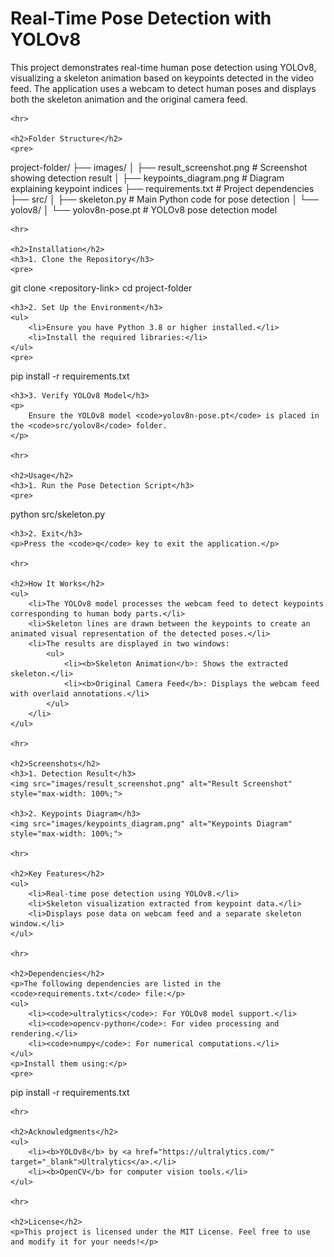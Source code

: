 
<body>
    <h1>Real-Time Pose Detection with YOLOv8</h1>
    <p>
        This project demonstrates real-time human pose detection using YOLOv8, visualizing a skeleton animation 
        based on keypoints detected in the video feed. The application uses a webcam to detect human poses and 
        displays both the skeleton animation and the original camera feed.
    </p>

    <hr>

    <h2>Folder Structure</h2>
    <pre>
project-folder/
├── images/
│   ├── result_screenshot.png     # Screenshot showing detection result
│   ├── keypoints_diagram.png     # Diagram explaining keypoint indices
├── requirements.txt              # Project dependencies
├── src/
│   ├── skeleton.py               # Main Python code for pose detection
│   └── yolov8/
│       └── yolov8n-pose.pt       # YOLOv8 pose detection model
    </pre>

    <hr>

    <h2>Installation</h2>
    <h3>1. Clone the Repository</h3>
    <pre>
git clone &lt;repository-link&gt;
cd project-folder
    </pre>

    <h3>2. Set Up the Environment</h3>
    <ul>
        <li>Ensure you have Python 3.8 or higher installed.</li>
        <li>Install the required libraries:</li>
    </ul>
    <pre>
pip install -r requirements.txt
    </pre>

    <h3>3. Verify YOLOv8 Model</h3>
    <p>
        Ensure the YOLOv8 model <code>yolov8n-pose.pt</code> is placed in the <code>src/yolov8</code> folder.
    </p>

    <hr>

    <h2>Usage</h2>
    <h3>1. Run the Pose Detection Script</h3>
    <pre>
python src/skeleton.py
    </pre>

    <h3>2. Exit</h3>
    <p>Press the <code>q</code> key to exit the application.</p>

    <hr>

    <h2>How It Works</h2>
    <ul>
        <li>The YOLOv8 model processes the webcam feed to detect keypoints corresponding to human body parts.</li>
        <li>Skeleton lines are drawn between the keypoints to create an animated visual representation of the detected poses.</li>
        <li>The results are displayed in two windows:
            <ul>
                <li><b>Skeleton Animation</b>: Shows the extracted skeleton.</li>
                <li><b>Original Camera Feed</b>: Displays the webcam feed with overlaid annotations.</li>
            </ul>
        </li>
    </ul>

    <hr>

    <h2>Screenshots</h2>
    <h3>1. Detection Result</h3>
    <img src="images/result_screenshot.png" alt="Result Screenshot" style="max-width: 100%;">

    <h3>2. Keypoints Diagram</h3>
    <img src="images/keypoints_diagram.png" alt="Keypoints Diagram" style="max-width: 100%;">

    <hr>

    <h2>Key Features</h2>
    <ul>
        <li>Real-time pose detection using YOLOv8.</li>
        <li>Skeleton visualization extracted from keypoint data.</li>
        <li>Displays pose data on webcam feed and a separate skeleton window.</li>
    </ul>

    <hr>

    <h2>Dependencies</h2>
    <p>The following dependencies are listed in the <code>requirements.txt</code> file:</p>
    <ul>
        <li><code>ultralytics</code>: For YOLOv8 model support.</li>
        <li><code>opencv-python</code>: For video processing and rendering.</li>
        <li><code>numpy</code>: For numerical computations.</li>
    </ul>
    <p>Install them using:</p>
    <pre>
pip install -r requirements.txt
    </pre>

    <hr>

    <h2>Acknowledgments</h2>
    <ul>
        <li><b>YOLOv8</b> by <a href="https://ultralytics.com/" target="_blank">Ultralytics</a>.</li>
        <li><b>OpenCV</b> for computer vision tools.</li>
    </ul>

    <hr>

    <h2>License</h2>
    <p>This project is licensed under the MIT License. Feel free to use and modify it for your needs!</p>
</body>

